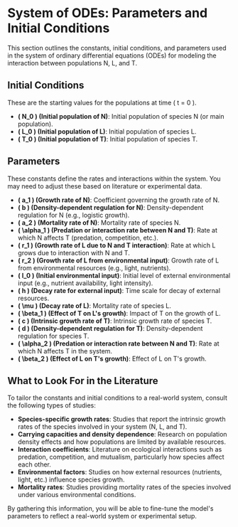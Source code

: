 # System of ODEs: Parameters and Initial Conditions

This section outlines the constants, initial conditions, and parameters used in the system of ordinary differential equations (ODEs) for modeling the interaction between populations N, L, and T.

## Initial Conditions
These are the starting values for the populations at time \( t = 0 \).

- **\( N_0 \) (Initial population of N)**: Initial population of species N (or main population).
- **\( L_0 \) (Initial population of L)**: Initial population of species L.
- **\( T_0 \) (Initial population of T)**: Initial population of species T.

## Parameters
These constants define the rates and interactions within the system. You may need to adjust these based on literature or experimental data.

- **\( a_1 \) (Growth rate of N)**: Coefficient governing the growth rate of N.
- **\( b \) (Density-dependent regulation for N)**: Density-dependent regulation for N (e.g., logistic growth).
- **\( a_2 \) (Mortality rate of N)**: Mortality rate of species N.
- **\( \alpha_1 \) (Predation or interaction rate between N and T)**: Rate at which N affects T (predation, competition, etc.).
- **\( r_1 \) (Growth rate of L due to N and T interaction)**: Rate at which L grows due to interaction with N and T.
- **\( r_2 \) (Growth rate of L from environmental input)**: Growth rate of L from environmental resources (e.g., light, nutrients).
- **\( I_0 \) (Initial environmental input)**: Initial level of external environmental input (e.g., nutrient availability, light intensity).
- **\( h \) (Decay rate for external input)**: Time scale for decay of external resources.
- **\( \mu \) (Decay rate of L)**: Mortality rate of species L.
- **\( \beta_1 \) (Effect of T on L's growth)**: Impact of T on the growth of L.
- **\( c \) (Intrinsic growth rate of T)**: Intrinsic growth rate of species T.
- **\( d \) (Density-dependent regulation for T)**: Density-dependent regulation for species T.
- **\( \alpha_2 \) (Predation or interaction rate between N and T)**: Rate at which N affects T in the system.
- **\( \beta_2 \) (Effect of L on T's growth)**: Effect of L on T's growth.

## What to Look For in the Literature
To tailor the constants and initial conditions to a real-world system, consult the following types of studies:
- **Species-specific growth rates**: Studies that report the intrinsic growth rates of the species involved in your system (N, L, and T).
- **Carrying capacities and density dependence**: Research on population density effects and how populations are limited by available resources.
- **Interaction coefficients**: Literature on ecological interactions such as predation, competition, and mutualism, particularly how species affect each other.
- **Environmental factors**: Studies on how external resources (nutrients, light, etc.) influence species growth.
- **Mortality rates**: Studies providing mortality rates of the species involved under various environmental conditions.

By gathering this information, you will be able to fine-tune the model's parameters to reflect a real-world system or experimental setup.

